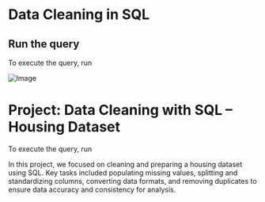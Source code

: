 # Data Cleaning in SQL

## Run the query

To execute the query, run 

![Image](https://github.com/user-attachments/assets/1478328b-b2be-4332-b17f-59d18e71337a)

# Project: Data Cleaning with SQL – Housing Dataset

To execute the query, run 

In this project, we focused on cleaning and preparing a housing dataset using SQL. Key tasks included populating missing values, splitting and standardizing columns, converting data formats, and removing duplicates to ensure data accuracy and consistency for analysis.
